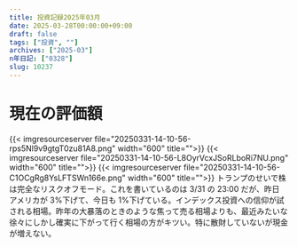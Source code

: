 ```yaml
---
title: 投資記録2025年03月
date: 2025-03-28T00:00:00+09:00
draft: false
tags: ["投資", ""]
archives: ["2025-03"]
n年日記: ["0328"]
slug: 10237
---
```


# 現在の評価額

{{< imgresourceserver file="20250331-14-10-56-rps5Nl9v9gtgT0zu81A8.png" width="600" title="">}}
{{< imgresourceserver file="20250331-14-10-56-L8OyrVcxJSoRLboRi7NU.png" width="600" title="">}}
{{< imgresourceserver file="20250331-14-10-56-C1OCgRg8YsLFTSWn166e.png" width="600" title="">}}
トランプのせいで株は完全なリスクオフモード。これを書いているのは 3/31 の 23:00 だが、昨日 アメリカが 3%下げて、今日も 1%下げている。インデックス投資への信仰が試される相場。昨年の大暴落のときのような焦って売る相場よりも、最近みたいな徐々にしかし確実に下がって行く相場の方がキツい。特に散財していないが現金が増えない。
